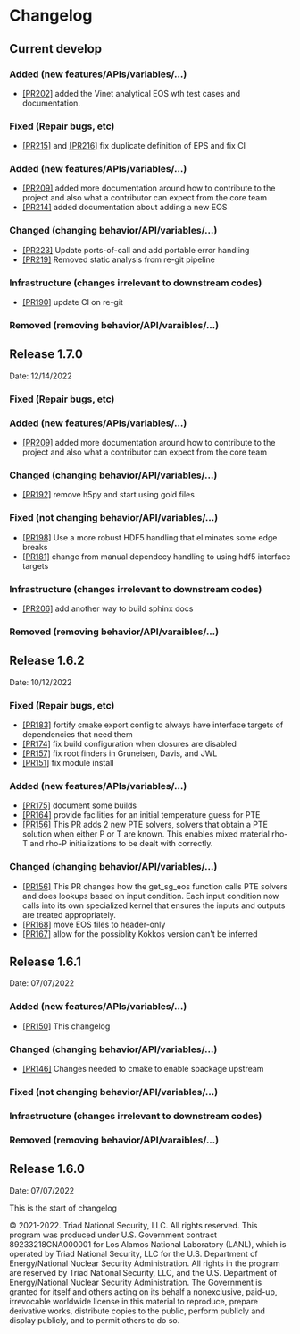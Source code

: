 # Changelog

## Current develop

### Added (new features/APIs/variables/...)
- [[PR202]](https://github.com/lanl/singularity-eos/pull/202) added the Vinet analytical EOS wth test cases and documentation.

### Fixed (Repair bugs, etc)
- [[PR215]](https://github.com/lanl/singularity-eos/pull/215) and [[PR216]](https://github.com/lanl/singularity-eos/pull/216) fix duplicate definition of EPS and fix CI

### Added (new features/APIs/variables/...)
- [[PR209]](https://github.com/lanl/singularity-eos/pull/209) added more documentation around how to contribute to the project and also what a contributor can expect from the core team
- [[PR214]](https://github.com/lanl/singularity-eos/pull/214) added documentation about adding a new EOS

### Changed (changing behavior/API/variables/...)
- [[PR223]](https://github.com/lanl/singularity-eos/pull/223) Update ports-of-call and add portable error handling
- [[PR219]](https://github.com/lanl/singularity-eos/pull/219) Removed static analysis from re-git pipeline

### Infrastructure (changes irrelevant to downstream codes)
- [[PR190]](https://github.com/lanl/singularity-eos/pull/190) update CI on re-git

### Removed (removing behavior/API/varaibles/...)

## Release 1.7.0
Date: 12/14/2022

### Fixed (Repair bugs, etc)

### Added (new features/APIs/variables/...)
- [[PR209]](https://github.com/lanl/singularity-eos/pull/209) added more documentation around how to contribute to the project and also what a contributor can expect from the core team

### Changed (changing behavior/API/variables/...)
- [[PR192]](https://github.com/lanl/singularity-eos/pull/192) remove h5py and start using gold files

### Fixed (not changing behavior/API/variables/...)
- [[PR198]](https://github.com/lanl/singularity-eos/pull/198) Use a more robust HDF5 handling that eliminates some edge breaks
- [[PR181]](https://github.com/lanl/singularity-eos/pull/181) change from manual dependecy handling to using hdf5 interface targets

### Infrastructure (changes irrelevant to downstream codes)
- [[PR206]](https://github.com/lanl/singularity-eos/pull/206) add another way to build sphinx docs

### Removed (removing behavior/API/varaibles/...)

## Release 1.6.2
Date: 10/12/2022

### Fixed (Repair bugs, etc)
- [[PR183]](https://github.com/lanl/singularity-eos/pull/183) fortify cmake export config to always have interface targets of dependencies that need them
- [[PR174]](https://github.com/lanl/singularity-eos/pull/174) fix build configuration when closures are disabled
- [[PR157]](https://github.com/lanl/singularity-eos/pull/157) fix root finders in Gruneisen, Davis, and JWL
- [[PR151]](https://github.com/lanl/singularity-eos/pull/151) fix module install

### Added (new features/APIs/variables/...)
- [[PR175]](https://github.com/lanl/singularity-eos/pull/175) document some builds
- [[PR164]](https://github.com/lanl/singularity-eos/pull/164) provide facilities for an initial temperature guess for PTE
- [[PR156]](https://github.com/lanl/singularity-eos/pull/156) This PR adds 2 new PTE solvers, solvers that obtain a PTE solution when either P or T are known. This enables mixed material rho-T and rho-P initializations to be dealt with correctly.

### Changed (changing behavior/API/variables/...)
- [[PR156]](https://github.com/lanl/singularity-eos/pull/156) This PR changes how the get_sg_eos function calls PTE solvers and does lookups based on input condition. Each input condition now calls into its own specialized kernel that ensures the inputs and outputs are treated appropriately.
- [[PR168]](https://github.com/lanl/singularity-eos/pull/168) move EOS files to header-only
- [[PR167]](https://github.com/lanl/singularity-eos/pull/167) allow for the possiblity Kokkos version can't be inferred

## Release 1.6.1
Date: 07/07/2022

### Added (new features/APIs/variables/...)
- [[PR150]](https://github.com/lanl/singularity-eos/pull/150) This changelog

### Changed (changing behavior/API/variables/...)
- [[PR146]](https://github.com/lanl/singularity-eos/pull/146) Changes needed to cmake to enable spackage upstream

### Fixed (not changing behavior/API/variables/...)

### Infrastructure (changes irrelevant to downstream codes)

### Removed (removing behavior/API/varaibles/...)

## Release 1.6.0
Date: 07/07/2022

This is the start of changelog

© 2021-2022. Triad National Security, LLC. All rights reserved.  This
program was produced under U.S. Government contract 89233218CNA000001
for Los Alamos National Laboratory (LANL), which is operated by Triad
National Security, LLC for the U.S.  Department of Energy/National
Nuclear Security Administration. All rights in the program are
reserved by Triad National Security, LLC, and the U.S. Department of
Energy/National Nuclear Security Administration. The Government is
granted for itself and others acting on its behalf a nonexclusive,
paid-up, irrevocable worldwide license in this material to reproduce,
prepare derivative works, distribute copies to the public, perform
publicly and display publicly, and to permit others to do so.
